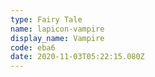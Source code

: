 ```yaml
---
type: Fairy Tale
name: lapicon-vampire
display_name: Vampire
code: eba6
date: 2020-11-03T05:22:15.080Z
---
```

